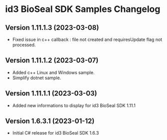 # id3 BioSeal SDK Samples Changelog

## Version 1.11.1.3 (2023-03-08)
- Fixed issue in c++ callback : file not created and requiresUpdate flag not processed.

## Version 1.11.1.2 (2023-03-07)
- Added c++ Linux and Windows sample.
- Simplify dotnet sample.

## Version 1.11.1.1 (2023-03-03)
- Added new informations to display for id3 BioSeal SDK 1.11.1

## Version 1.6.3.1 (2023-01-12)
- Initial C# release for id3 BioSeal SDK 1.6.3
